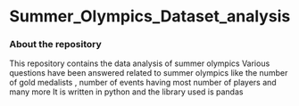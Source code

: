 # Summer_Olympics_Dataset_analysis
### About the repository
This repository contains the data analysis of summer olympics
Various questions have been answered related to summer olympics like the number of gold medalists , number of events having most number of players and many more
It is written in python and the library used is pandas 
